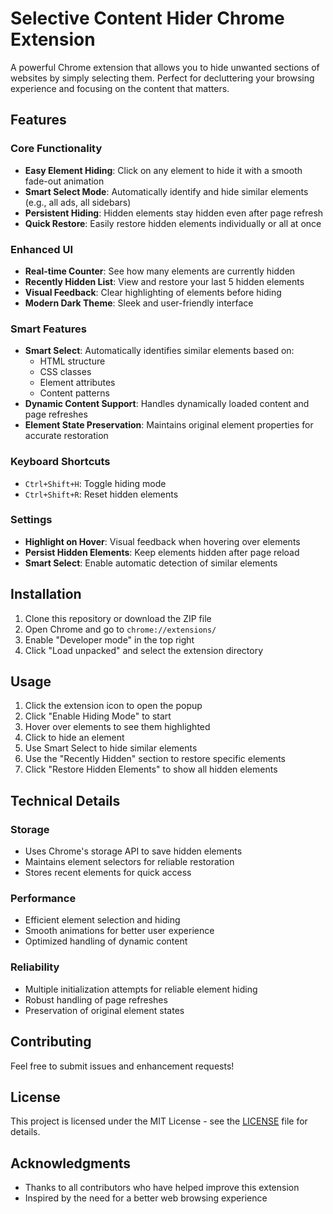 # Selective Content Hider Chrome Extension

A powerful Chrome extension that allows you to hide unwanted sections of websites by simply selecting them. Perfect for decluttering your browsing experience and focusing on the content that matters.

## Features

### Core Functionality
- **Easy Element Hiding**: Click on any element to hide it with a smooth fade-out animation
- **Smart Select Mode**: Automatically identify and hide similar elements (e.g., all ads, all sidebars)
- **Persistent Hiding**: Hidden elements stay hidden even after page refresh
- **Quick Restore**: Easily restore hidden elements individually or all at once

### Enhanced UI
- **Real-time Counter**: See how many elements are currently hidden
- **Recently Hidden List**: View and restore your last 5 hidden elements
- **Visual Feedback**: Clear highlighting of elements before hiding
- **Modern Dark Theme**: Sleek and user-friendly interface

### Smart Features
- **Smart Select**: Automatically identifies similar elements based on:
  - HTML structure
  - CSS classes
  - Element attributes
  - Content patterns
- **Dynamic Content Support**: Handles dynamically loaded content and page refreshes
- **Element State Preservation**: Maintains original element properties for accurate restoration

### Keyboard Shortcuts
- `Ctrl+Shift+H`: Toggle hiding mode
- `Ctrl+Shift+R`: Reset hidden elements

### Settings
- **Highlight on Hover**: Visual feedback when hovering over elements
- **Persist Hidden Elements**: Keep elements hidden after page reload
- **Smart Select**: Enable automatic detection of similar elements

## Installation

1. Clone this repository or download the ZIP file
2. Open Chrome and go to `chrome://extensions/`
3. Enable "Developer mode" in the top right
4. Click "Load unpacked" and select the extension directory

## Usage

1. Click the extension icon to open the popup
2. Click "Enable Hiding Mode" to start
3. Hover over elements to see them highlighted
4. Click to hide an element
5. Use Smart Select to hide similar elements
6. Use the "Recently Hidden" section to restore specific elements
7. Click "Restore Hidden Elements" to show all hidden elements

## Technical Details

### Storage
- Uses Chrome's storage API to save hidden elements
- Maintains element selectors for reliable restoration
- Stores recent elements for quick access

### Performance
- Efficient element selection and hiding
- Smooth animations for better user experience
- Optimized handling of dynamic content

### Reliability
- Multiple initialization attempts for reliable element hiding
- Robust handling of page refreshes
- Preservation of original element states

## Contributing

Feel free to submit issues and enhancement requests!

## License

This project is licensed under the MIT License - see the [LICENSE](LICENSE) file for details.

## Acknowledgments

- Thanks to all contributors who have helped improve this extension
- Inspired by the need for a better web browsing experience
